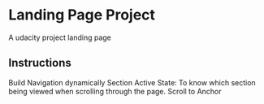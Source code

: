 # Landing Page Project

A udacity project landing page 


## Instructions
Build Navigation dynamically 
Section Active State: To know which section being viewed when scrolling through the page.
Scroll to Anchor
